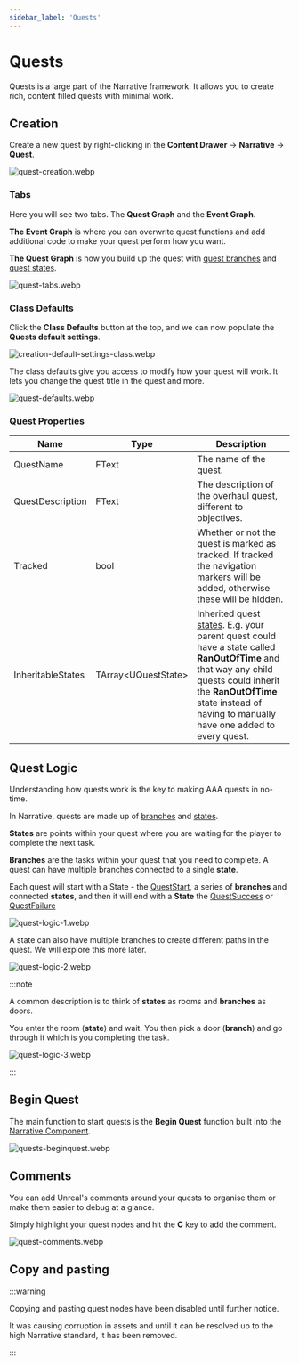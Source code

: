 ```yaml
---
sidebar_label: 'Quests'
---
```


# Quests

Quests is a large part of the Narrative framework. It allows you to create rich, content filled quests with minimal work.

## Creation

Create a new quest by right-clicking in the **Content Drawer** -> **Narrative** -> **Quest**.

![quest-creation.webp](//img/quests/quest-creation.webp)

### Tabs

Here you will see two tabs. The **Quest Graph** and the **Event Graph**.

**The Event Graph** is where you can overwrite quest functions and add additional code to make your quest perform how you want.

**The Quest Graph** is how you build up the quest with [quest branches](./branches.md) and [quest states](./states).

![quest-tabs.webp](//img/quests/quest-tabs.webp)

### Class Defaults

Click the **Class Defaults** button at the top, and we can now populate the **Quests default settings**.

![creation-default-settings-class.webp](//img/dialogue/creation-default-settings-class.webp)

The class defaults give you access to modify how your quest will work. It lets you change the quest title in the quest and more.

![quest-defaults.webp](//img/quests/quest-defaults.webp)

### Quest Properties

| Name              | Type                  | Description                                                                                                                                                                                                                                  |
|-------------------|-----------------------|----------------------------------------------------------------------------------------------------------------------------------------------------------------------------------------------------------------------------------------------|
| QuestName         | FText                 | The name of the quest.                                                                                                                                                                                                                       |
| QuestDescription  | FText                 | The description of the overhaul quest, different to objectives.                                                                                                                                                                              |
| Tracked           | bool                  | Whether or not the quest is marked as tracked. If tracked the navigation markers will be added, otherwise these will be hidden.                                                                                                              |
| InheritableStates | TArray\<UQuestState\> | Inherited quest [states](./states.md). E.g. your parent quest could have a state called **RanOutOfTime** and that way any child quests could inherit the **RanOutOfTime** state instead of having to manually have one added to every quest. |

## Quest Logic

Understanding how quests work is the key to making AAA quests in no-time.

In Narrative, quests are made up of [branches](./branches.md) and [states](./states.md).

**States** are points within your quest where you are waiting for the player to complete the next task.

**Branches** are the tasks within your quest that you need to complete. A quest can have multiple branches connected to a single **state**.

Each quest will start with a State - the [QuestStart](./states.md#quest-start), a series of **branches** and connected **states**, and then it will end with a **State** the [QuestSuccess](./states.md#quest-success) or [QuestFailure](./states.md#quest-failure)

![quest-logic-1.webp](//img/quests/quest-logic-1.webp)

A state can also have multiple branches to create different paths in the quest. We will explore this more later.

![quest-logic-2.webp](//img/quests/quest-logic-2.webp)

:::note

A common description is to think of **states** as rooms and **branches** as doors.

You enter the room (**state**) and wait. You then pick a door (**branch**) and go through it which is you completing the task.

![quest-logic-3.webp](//img/quests/quest-logic-3.webp)

:::
## Begin Quest

The main function to start quests is the **Begin Quest** function built into the [Narrative Component](../tales-component).

![quests-beginquest.webp](//img/quests/quests-beginquest.webp)

## Comments

You can add Unreal's comments around your quests to organise them or make them easier to debug at a glance.

Simply highlight your quest nodes and hit the **C** key to add the comment.

![quest-comments.webp](//img/quests/quest-comments.webp)

## Copy and pasting

:::warning

Copying and pasting quest nodes have been disabled until further notice.

It was causing corruption in assets and until it can be resolved up to the high Narrative standard, it has been removed.

:::